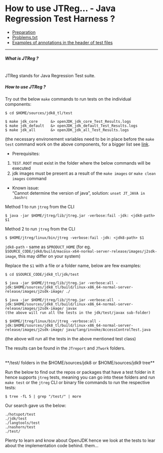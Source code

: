 # How to use JTReg… - Java Regression Test Harness ?

 * [Preparation](preparation.md)
 * [Problems.txt](problems.txt.md)
 * [Examples of annotations in the header of test files](test-annotations.md)
---
##### What is JTReg ?
<br/>
JTReg stands for Java Regression Test suite.

##### How to use JTReg ?
Try out the below ```make``` commands to run tests on the individual components:
```
$ cd $HOME/sources/jdk8_tl/test
 
$ make jdk_core      &> openJDK_jdk_core_Test_Results.logs
$ make jdk_default   &> openJDK_jdk_default_Test_Results.logs 
$ make jdk_all       &> openJDK_jdk_all_Test_Results.logs
```

(the necessary environement variables need to be in place before the ```make test``` command work on the above components, for a bigger list see [link](https://java.net/projects/adoptopenjdk/pages/InstallJtreg#Running_tests_via_the_CLI).

* Prerequisites:<br/>
1) ```TEST.ROOT``` must exist in the folder where the below commands will be executed<br/>
2) jdk images must be present as a result of the ```make images``` or ```make clean images``` command<br/>

* Known issue: <br/>
“Cannot determine the version of java”, solution: ```unset JT_JAVA in .bashrc```

Method 1 to run ```jtreg``` from the CLI
```
$ java -jar $HOME/jtreg/lib/jtreg.jar -verbose:fail -jdk: <jdk8-path> $1
```

Method 2 to run ```jtreg``` from the CLI
```
$ $HOME/jtreg/linux/bin/jtreg -verbose:fail -jdk: <jdk8-path> $1
```

```jdk8-path``` - same as ```$PRODUCT_HOME```  (for eg. ```$SOURCE_CODE/jdk8/build/macosx-x64-normal-server-release/images/j2sdk-image```, this may differ on your system)

Replace the ```$1``` with a file or a folder name, below are few examples:

```
$ cd $SOURCE_CODE/jdk8_tl/jdk/test

$ java -jar $HOME/jtreg/lib/jtreg.jar -verbose:all -jdk:$HOME/sources/jdk8_tl/build/linux-x86_64-normal-server-release/images/j2sdk-image/ ./ 

$ java -jar $HOME/jtreg/lib/jtreg.jar -verbose:all  -jdk:$HOME/sources/jdk8_tl/build/linux-x86_64-normal-server-release/images/j2sdk-image/ javax
(the above will run all the tests in the jdk/test/javax sub-folder)

$ $HOME/jtreg/linux/bin/jtreg -verbose:all -jdk:$HOME/sources/jdk8_tl/build/linux-x86_64-normal-server-release/images/j2sdk-image/ java/lang/invoke/AccessControlTest.java
```

(the above will run all the tests in the above mentioned test class)

The results can be found in the ```JTreport``` and ```JTwork``` folders.

<br/>
**/test/ folders in the $HOME/sources/jdk8 or $HOME/sources/jdk9 tree**

Run the below to find out the repos or packages that have a test folder in it hence supports ```jtreg``` tests, meaning you can go into these folders and run ```make test``` or the ```jtreg``` CLI or binary file commands to run the respective tests:

```
$ tree -fL 5 | grep "/test/" | more
```

Our search gave us the below:
```
./hotspot/test
./jdk/test
./langtools/test
./nashorn/test
./test/
```

Plenty to learn and know about OpenJDK hence we look at the tests to lear about the implementation code behind. them...